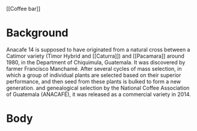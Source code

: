 [[Coffee bar]]

# Background

Anacafe 14 is supposed to have originated from a natural cross between a Catimor variety (Timor Hybrid and [[Caturra]]) and [[Pacamara]] around 1980, in the Department of Chiquimula, Guatemala. It was discovered by farmer Francisco Manchamé. After several cycles of mass selection, in which a group of individual plants are selected based on their superior performance, and then seed from these plants is bulked to form a new generation. and genealogical selection by the National Coffee Association of Guatemala (ANACAFÉ), it was released as a commercial variety in 2014.


# Body


